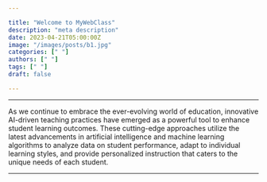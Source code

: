 ```yaml
---

title: "Welcome to MyWebClass"
description: "meta description"
date: 2023-04-21T05:00:00Z
image: "/images/posts/b1.jpg"
categories: [" "]
authors: [" "]
tags: [" "]
draft: false

---
```


---

As we continue to embrace the ever-evolving world of education, innovative AI-driven teaching practices have emerged as a powerful tool to enhance student learning outcomes. These cutting-edge approaches utilize the latest advancements in artificial intelligence and machine learning algorithms to analyze data on student performance, adapt to individual learning styles, and provide personalized instruction that caters to the unique needs of each student.


---


